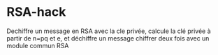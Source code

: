 # RSA-hack

Dechiffre un message en RSA avec la cle privée, calcule la clé privée à partir de n=pq et e, et déchiffre un message chiffrer deux fois avec un module commun RSA

